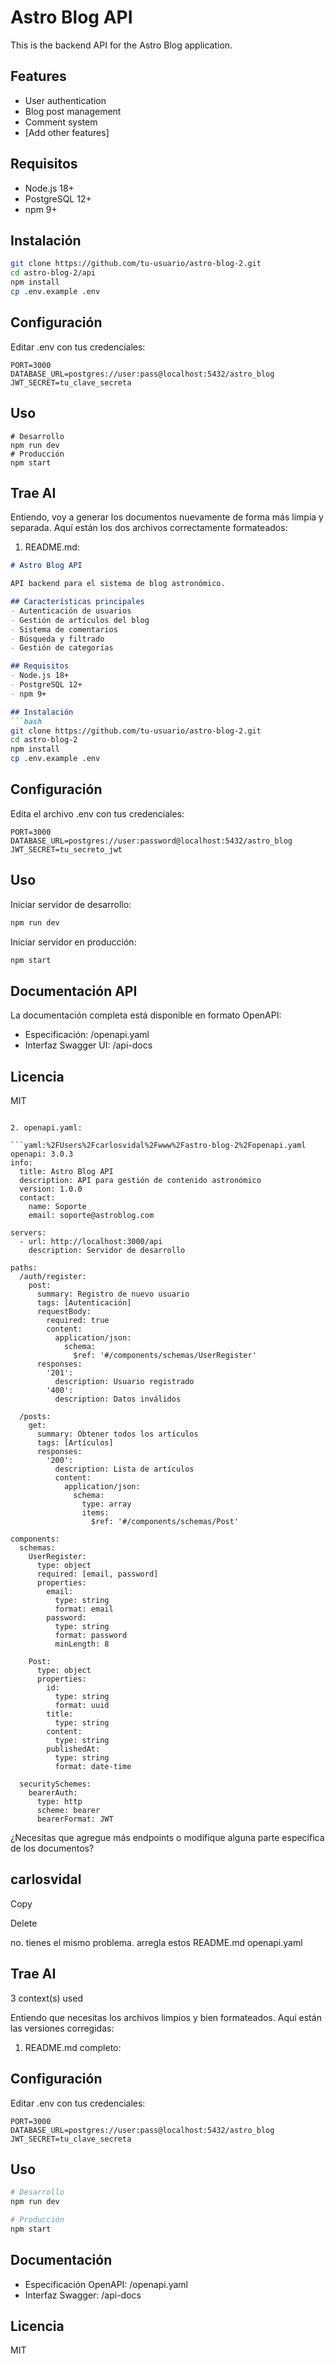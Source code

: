 # Astro Blog API

This is the backend API for the Astro Blog application.

## Features
- User authentication
- Blog post management
- Comment system
- [Add other features]

## Requisitos
- Node.js 18+
- PostgreSQL 12+
- npm 9+

## Instalación
```bash
git clone https://github.com/tu-usuario/astro-blog-2.git
cd astro-blog-2/api
npm install
cp .env.example .env
```

## Configuración
Editar .env con tus credenciales:
```
PORT=3000
DATABASE_URL=postgres://user:pass@localhost:5432/astro_blog
JWT_SECRET=tu_clave_secreta
```

## Uso
```
# Desarrollo
npm run dev
# Producción
npm start
```

## Trae AI
Entiendo, voy a generar los documentos nuevamente de forma más limpia y separada. Aquí están los dos archivos correctamente formateados:

1. README.md:
```markdown
# Astro Blog API

API backend para el sistema de blog astronómico.

## Características principales
- Autenticación de usuarios
- Gestión de artículos del blog
- Sistema de comentarios
- Búsqueda y filtrado
- Gestión de categorías

## Requisitos
- Node.js 18+
- PostgreSQL 12+
- npm 9+

## Instalación
```bash
git clone https://github.com/tu-usuario/astro-blog-2.git
cd astro-blog-2
npm install
cp .env.example .env
 ```

## Configuración
Edita el archivo .env con tus credenciales:

```plaintext
PORT=3000
DATABASE_URL=postgres://user:password@localhost:5432/astro_blog
JWT_SECRET=tu_secreto_jwt
 ```

## Uso
Iniciar servidor de desarrollo:

```bash
npm run dev
 ```

Iniciar servidor en producción:

```bash
npm start
 ```

## Documentación API
La documentación completa está disponible en formato OpenAPI:

- Especificación: /openapi.yaml
- Interfaz Swagger UI: /api-docs
## Licencia
MIT

```plaintext

2. openapi.yaml:

```yaml:%2FUsers%2Fcarlosvidal%2Fwww%2Fastro-blog-2%2Fopenapi.yaml
openapi: 3.0.3
info:
  title: Astro Blog API
  description: API para gestión de contenido astronómico
  version: 1.0.0
  contact:
    name: Soporte
    email: soporte@astroblog.com

servers:
  - url: http://localhost:3000/api
    description: Servidor de desarrollo

paths:
  /auth/register:
    post:
      summary: Registro de nuevo usuario
      tags: [Autenticación]
      requestBody:
        required: true
        content:
          application/json:
            schema:
              $ref: '#/components/schemas/UserRegister'
      responses:
        '201':
          description: Usuario registrado
        '400':
          description: Datos inválidos

  /posts:
    get:
      summary: Obtener todos los artículos
      tags: [Artículos]
      responses:
        '200':
          description: Lista de artículos
          content:
            application/json:
              schema:
                type: array
                items:
                  $ref: '#/components/schemas/Post'

components:
  schemas:
    UserRegister:
      type: object
      required: [email, password]
      properties:
        email:
          type: string
          format: email
        password:
          type: string
          format: password
          minLength: 8

    Post:
      type: object
      properties:
        id:
          type: string
          format: uuid
        title:
          type: string
        content:
          type: string
        publishedAt:
          type: string
          format: date-time

  securitySchemes:
    bearerAuth:
      type: http
      scheme: bearer
      bearerFormat: JWT
 ```

¿Necesitas que agregue más endpoints o modifique alguna parte específica de los documentos?

## carlosvidal
Copy

Delete

no. tienes el mismo problema. arregla estos README.md openapi.yaml

## Trae AI
3 context(s) used

Entiendo que necesitas los archivos limpios y bien formateados. Aquí están las versiones corregidas:

1. README.md completo:
## Configuración
Editar .env con tus credenciales:

```plaintext
PORT=3000
DATABASE_URL=postgres://user:pass@localhost:5432/astro_blog
JWT_SECRET=tu_clave_secreta
 ```

## Uso
```bash
# Desarrollo
npm run dev

# Producción
npm start
 ```

## Documentación
- Especificación OpenAPI: /openapi.yaml
- Interfaz Swagger: /api-docs
## Licencia
MIT